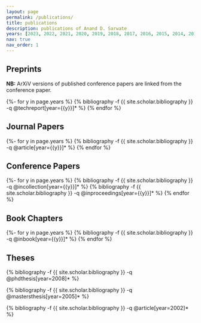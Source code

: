 ```yaml
---
layout: page
permalink: /publications/
title: publications
description: publications of Anand D. Sarwate
years: [2023, 2022, 2021, 2020, 2019, 2018, 2017, 2016, 2015, 2014, 2013, 2012, 2011, 2010, 2009, 2008, 2007, 2006, 2005]
nav: true
nav_order: 1
---
```

<!-- _pages/publications.md -->
<div class="publications">	

<h2>Preprints</h2>

<p><b>NB:</b> ArXiV versions of published conference papers are linked from the conference paper.</p>

{%- for y in page.years %}
		{% bibliography -f {{ site.scholar.bibliography }} -q @techreport[year={{y}}]* %}
{% endfor %}

<h2>Journal Papers</h2>
{%- for y in page.years %}
		{% bibliography -f {{ site.scholar.bibliography }} -q @article[year={{y}}]* %}
{% endfor %}

<h2>Conference Papers</h2>
{%- for y in page.years %}
		{% bibliography -f {{ site.scholar.bibliography }} -q @incollection[year={{y}}]* %}
		{% bibliography -f {{ site.scholar.bibliography }} -q @inproceedings[year={{y}}]* %}
{% endfor %}	

<h2>Book Chapters</h2>
{%- for y in page.years %}
		{% bibliography -f {{ site.scholar.bibliography }} -q @inbook[year={{y}}]* %}
{% endfor %}

<h2>Theses</h2>

{% bibliography -f {{ site.scholar.bibliography }} -q @phdthesis[year=2008]* %}

{% bibliography -f {{ site.scholar.bibliography }} -q @mastersthesis[year=2005]* %}

{% bibliography -f {{ site.scholar.bibliography }} -q @article[year=2002]* %}

</div>
